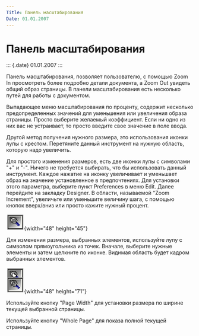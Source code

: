 ```yaml
---
Title: Панель масштабирования
Date: 01.01.2007
---
```



Панель масштабирования
======================

::: {.date}
01.01.2007
:::

Панель масштабирования, позволяет пользователю, с помощью Zoom In
просмотреть более подробно детали документа, а Zoom Out увидеть общий
образ страницы. В панели масштабирования есть несколько путей для работы
с документом.

Выпадающее меню масштабирования по проценту, содержит несколько
предопределенных значений для уменьшения или увеличения образа страницы.
Просто выберите желаемый коэффициент. Если ни одно из них вас не
устраивает, то просто введите свое значение в поле ввода.

Другой метод получения нужного размера, это использования иконки лупы с
крестом. Перетяните данный инструмент на нужную область, которую надо
увеличить.

Для простого изменения размеров, есть две иконки лупы с символами \"+\"
и \"-\". Ничего не требуется выбирать, что бы использовать данный
инструмент. Каждое нажатие на иконку увеличивает и уменьшает образ на
значение установленное в предпочтениях. Для установки этого параметра,
выберите пункт Preferences в меню Edit. Далее перейдите на закладку
Designer. В области, называемой \"Zoom Increment\", увеличьте или
уменьшите величину шага, с помощью кнопок вверх/вниз или просто кажите
нужный процент.

![](embim1769.png){width="48" height="45"}

Для изменения размера, выбранных элементов, используйте лупу с символом
прямоугольника из точек. Вначале, выберите нужные элементы и затем
щелкните по иконке. Видимая область будет кадром выбранных элементов.

![](embim1770.png){width="48" height="71"}

Используйте кнопку \"Page Width\" для установки размера по ширине
текущей выбранной страницы.

Используйте кнопку \"Whole Page\" для показа полной текущей страницы.
